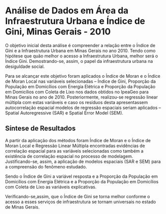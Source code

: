 # Análise de Dados em Área da Infraestrutura Urbana e Índice de Gini, Minas Gerais - 2010

O objetivo inicial desta análise é compreender a relação entre o Índice de Gini e a Infraestrutura Urbana em Minas Gerais no ano 2010. 
Tendo como hipótese que quão melhor o acesso a Infraestrutura Urbana, melhor será o Índice Gini. Demostrando-se, assim, o papel da infraestrutura urbana na desiguldade social. 

Para se alcançar este objetivo foram aplicados o Índice de Moran e o Índice de Moran Local nas variáveis selecionadas – Índice de Gini, Proporção da População em Domicílios com Energia Elétrica e Proporção da População em Domicílios com Coleta de Lixo nos dados obtidos no IpeaGeo para Minas Gerais no ano de 2010. 
Posteriormente, realizou-se regressão linear múltipla com estas variáveis e caso os resíduos desta apresentassem autocorrelação espacial modelos de regressão espaciais seriam aplicados – Spatial Autoregressive (SAR) e Spatial Error Model (SEM).


## Síntese de Resultados

A partir da aplicação dos métodos foram Índice de Moran e o Índice de Moran Local e Regressão Linear Múltipla encontradas evidências de correlação espacial para as variáveis selecionadas como também a existência de correlação espacial no processo de modelagem. Justificando-se, assim, a aplicação de modelos espaciais (SAR e SEM) para a compreensão do fenômeno estudado.

Sendo o Índice de Gini a variável resposta e a Proporção da População em Domicílios com Energia Elétrica e a Proporção da População em Domicílios com Coleta de Lixo as variáveis explicativas. 

Verificando-se,assim, que o Índice de Gini se torna melhor conforme o acesso a esses serviços de infraestrutura se tornam universais no estado de Minas Gerais.

